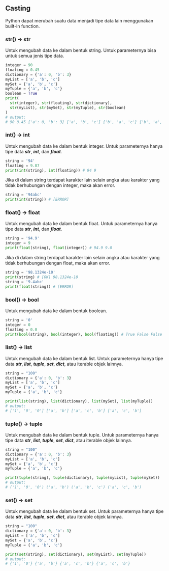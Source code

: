 ## Casting

Python dapat merubah suatu data menjadi tipe data lain menggunakan built-in function.

### str() -> str

Untuk mengubah data ke dalam bentuk string. Untuk parameternya bisa untuk semua jenis tipe data.

```python
integer = 90
floating = 0.45
dictionary = {'a': 0, 'b': 3}
myList = ['a', 'b', 'c']
mySet = {'a', 'b', 'c'}
myTuple = {'a', 'b', 'c'}
boolean = True
print(
  str(integer), str(floating), str(dictionary),
  str(myList), str(mySet), str(myTuple), str(boolean)
)
# output:
# 90 0.45 {'a': 0, 'b': 3} ['a', 'b', 'c'] {'b', 'a', 'c'} {'b', 'a', 'c'} True
```

### int() -> int

Untuk mengubah data ke dalam bentuk integer. Untuk parameternya hanya tipe data ***str***, ***int***, dan ***float***.

```python
string = '94'
floating = 9.87
print(int(string), int(floating)) # 94 9
```

Jika di dalam string terdapat karakter lain selain angka atau karakter yang tidak berhubungan dengan integer, maka akan error.

```python
string = '94abc'
print(int(string)) # [ERROR]
```

### float() -> float

Untuk mengubah data ke dalam bentuk float. Untuk parameternya hanya tipe data ***str***, ***int***, dan ***float***.

```python
string = '94.9'
integer = 9
print(float(string), float(integer)) # 94.9 9.0
```

Jika di dalam string terdapat karakter lain selain angka atau karakter yang tidak berhubungan dengan float, maka akan error.

```python
string = '98.1324e-10'
print(string) # [OK] 98.1324e-10
string = '9.4abc'
print(float(string)) # [ERROR]
```

### bool() -> bool

Untuk mengubah data ke dalam bentuk boolean.

```python
string = '0'
integer = 0
floating = 0.0
print(bool(string), bool(integer), bool(floating)) # True False False
```

### list() -> list

Untuk mengubah data ke dalam bentuk list. Untuk parameternya hanya tipe data ***str***, ***list***, ***tuple***, ***set***, ***dict***, atau iterable objek lainnya.

```python
string = "100"
dictionary = {'a': 0, 'b': 3}
myList = ['a', 'b', 'c']
mySet = {'a', 'b', 'c'}
myTuple = {'a', 'b', 'c'}

print(list(string), list(dictionary), list(mySet), list(myTuple))
# output:
# ['1', '0', '0'] ['a', 'b'] ['a', 'c', 'b'] ['a', 'c', 'b']
```

### tuple() -> tuple

Untuk mengubah data ke dalam bentuk tuple. Untuk parameternya hanya tipe data ***str***, ***list***, ***tuple***, ***set***, ***dict***, atau iterable objek lainnya.

```python
string = "100"
dictionary = {'a': 0, 'b': 3}
myList = ['a', 'b', 'c']
mySet = {'a', 'b', 'c'}
myTuple = {'a', 'b', 'c'}

print(tuple(string), tuple(dictionary), tuple(myList), tuple(mySet))
# output:
# ('1', '0', '0') ('a', 'b') ('a', 'b', 'c') ('a', 'c', 'b')
```

### set() -> set

Untuk mengubah data ke dalam bentuk set. Untuk parameternya hanya tipe data ***str***, ***list***, ***tuple***, ***set***, ***dict***, atau iterable objek lainnya.

```python
string = "100"
dictionary = {'a': 0, 'b': 3}
myList = ['a', 'b', 'c']
mySet = {'a', 'b', 'c'}
myTuple = {'a', 'b', 'c'}

print(set(string), set(dictionary), set(myList), set(myTuple))
# output:
# {'1', '0'} {'a', 'b'} {'a', 'c', 'b'} {'a', 'c', 'b'}
```